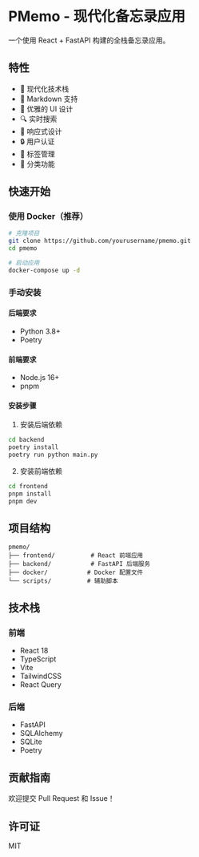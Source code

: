 # PMemo - 现代化备忘录应用

一个使用 React + FastAPI 构建的全栈备忘录应用。

## 特性

- 🚀 现代化技术栈
- 📝 Markdown 支持
- 🎨 优雅的 UI 设计
- 🔍 实时搜索
- 📱 响应式设计
- 🔒 用户认证
- 🌈 标签管理
- 📂 分类功能

## 快速开始

### 使用 Docker（推荐）

```bash
# 克隆项目
git clone https://github.com/yourusername/pmemo.git
cd pmemo

# 启动应用
docker-compose up -d
```

### 手动安装

#### 后端要求
- Python 3.8+
- Poetry

#### 前端要求
- Node.js 16+
- pnpm

#### 安装步骤

1. 安装后端依赖
```bash
cd backend
poetry install
poetry run python main.py
```

2. 安装前端依赖
```bash
cd frontend
pnpm install
pnpm dev
```

## 项目结构

```
pmemo/
├── frontend/          # React 前端应用
├── backend/           # FastAPI 后端服务
├── docker/           # Docker 配置文件
└── scripts/          # 辅助脚本
```

## 技术栈

### 前端
- React 18
- TypeScript
- Vite
- TailwindCSS
- React Query

### 后端
- FastAPI
- SQLAlchemy
- SQLite
- Poetry

## 贡献指南

欢迎提交 Pull Request 和 Issue！

## 许可证

MIT 